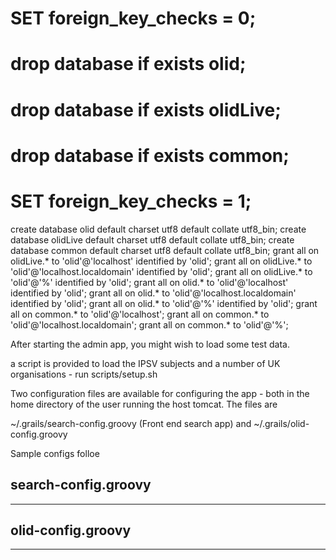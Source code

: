 



# SET foreign_key_checks = 0;
# drop database if exists olid;
# drop database if exists olidLive;
# drop database if exists common;
# SET foreign_key_checks = 1;

create database olid default charset utf8 default collate utf8_bin;
create database olidLive default charset utf8 default collate utf8_bin;
create database common default charset utf8 default collate utf8_bin;
grant all on olidLive.* to 'olid'@'localhost' identified by 'olid';
grant all on olidLive.* to 'olid'@'localhost.localdomain' identified by 'olid';
grant all on olidLive.* to 'olid'@'%' identified by 'olid';
grant all on olid.* to 'olid'@'localhost' identified by 'olid';
grant all on olid.* to 'olid'@'localhost.localdomain' identified by 'olid';
grant all on olid.* to 'olid'@'%' identified by 'olid';
grant all on common.* to 'olid'@'localhost';
grant all on common.* to 'olid'@'localhost.localdomain';
grant all on common.* to 'olid'@'%';


After starting the admin app, you might wish to load some test data.

a script is provided to load the IPSV subjects and a number of UK organisations - run scripts/setup.sh



Two configuration files are available for configuring the app - both in the home directory of the user running the host tomcat.
The files are

~/.grails/search-config.groovy  (Front end search app)
and
~/.grails/olid-config.groovy

Sample configs folloe


search-config.groovy
---------------
---------------

olid-config.groovy
---------------
---------------

